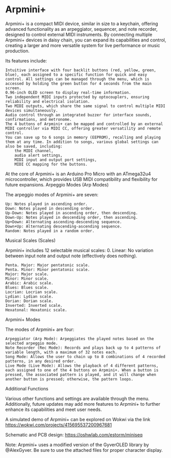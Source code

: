 # Arpmini+

Arpmini+ is a compact MIDI device, similar in size to a keychain, offering advanced functionality as an arpeggiator, sequencer, and note recorder, designed to control external MIDI instruments. By connecting multiple Arpmini+ devices in daisy chain, you can expand its capabilities and control, creating a larger and more versatile system for live performance or music production.

Its features include:

    Intuitive interface with four backlit buttons (red, yellow, green, blue), each assigned to a specific function for quick and easy control. All settings can be managed through the menu, which is accessed by holding the green button for 4 seconds from the main screen.
    0.96-inch OLED screen to display real-time information.
    Two independent MIDI inputs protected by optocouplers, ensuring reliability and electrical isolation.
    Two MIDI outputs, which share the same signal to control multiple MIDI devices simultaneously.
    Audio control through an integrated buzzer for interface sounds, confirmations, and metronome.
    The 4 buttons of Arpmini+ can be mapped and controlled by an external MIDI controller via MIDI CC, offering greater versatility and remote control.
    You can save up to 6 songs in memory (EEPROM), recalling and playing them at any time. In addition to songs, various global settings can also be saved, including:
        the MIDI channel,
        audio alert settings,
        MIDI input and output port settings,
        MIDI CC mapping for the buttons.

At the core of Arpmini+ is an Arduino Pro Micro with an ATmega32u4 microcontroller, which provides USB MIDI compatibility and flexibility for future expansions.
Arpeggio Modes (Arp Modes)

The arpeggio modes of Arpmini+ are seven:

    Up: Notes played in ascending order.
    Down: Notes played in descending order.
    Up-Down: Notes played in ascending order, then descending.
    Down-Up: Notes played in descending order, then ascending.
    Up+Down: Alternating ascending-descending sequence.
    Down+Up: Alternating descending-ascending sequence.
    Random: Notes played in a random order.

Musical Scales (Scales)

Arpmini+ includes 12 selectable musical scales: 0. Linear: No variation between input note and output note (effectively does nothing).

    Penta. Major: Major pentatonic scale.
    Penta. Minor: Minor pentatonic scale.
    Major: Major scale.
    Minor: Minor scale.
    Arabic: Arabic scale.
    Blues: Blues scale.
    Locrian: Locrian scale.
    Lydian: Lydian scale.
    Dorian: Dorian scale.
    Inverted: Inverted scale.
    Hexatonal: Hexatonic scale.

Arpmini+ Modes

The modes of Arpmini+ are four:

    Arpeggiator (Arp Mode): Arpeggiates the played notes based on the selected arpeggio mode.
    Note Recorder (Rec Mode): Records and plays back up to 4 patterns of variable length, with a maximum of 32 notes each.
    Song Mode: Allows the user to chain up to 8 combinations of 4 recorded patterns, in any desired order.
    Live Mode (Live Mode): Allows the playback of 4 different patterns, each assigned to one of the 4 buttons on Arpmini+. When a button is pressed, the associated pattern is played, and it will change when another button is pressed; otherwise, the pattern loops.

Additional Functions

Various other functions and settings are available through the menu. Additionally, future updates may add more features to Arpmini+ to further enhance its capabilities and meet user needs.

A simulated demo of Arpmini+ can be explored on Wokwi via the link https://wokwi.com/projects/415695537200967681

Schematic and PCB design: https://oshwlab.com/estorm/miniseq

Note: Arpmini+ uses a modified version of the GyverOLED library by @AlexGyver. Be sure to use the attached files for proper character display.
